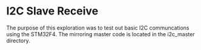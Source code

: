 # I2C Slave Receive
The purpose of this exploration was to test out basic I2C communcations using the STM32F4. The mirroring master code is located in the i2c_master directory.